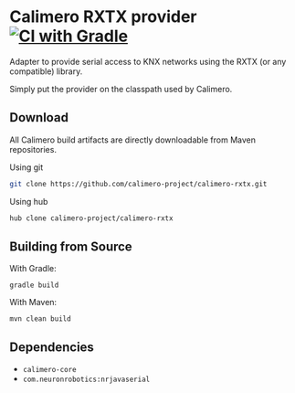 # Calimero RXTX provider [![CI with Gradle](https://github.com/calimero-project/calimero-rxtx/actions/workflows/gradle.yml/badge.svg)](https://github.com/calimero-project/calimero-rxtx/actions/workflows/gradle.yml)

Adapter to provide serial access to KNX networks using the RXTX (or any compatible) library.

Simply put the provider on the classpath used by Calimero.

## Download
All Calimero build artifacts are directly downloadable from Maven repositories.

Using git

~~~ sh
git clone https://github.com/calimero-project/calimero-rxtx.git
~~~

Using hub

~~~ sh
hub clone calimero-project/calimero-rxtx
~~~

## Building from Source

With Gradle:

```
gradle build
```

With Maven:

```
mvn clean build
```

## Dependencies

- `calimero-core`
- `com.neuronrobotics:nrjavaserial`
